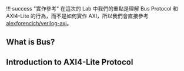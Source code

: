 

!!! success "實作參考"
    在這次的 Lab 中我們的重點是理解 Bus Protocol 和 AXI4-Lite 的行為，而不是如何實作 AXI，所以我們會直接參考 [alexforencich/verilog-axi](https://github.com/alexforencich/verilog-axi.git)。

## What is Bus?

## Introduction to AXI4-Lite Protocol

